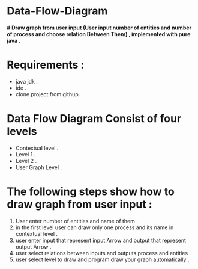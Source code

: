# Data-Flow-Diagram

**# Draw graph from user input (User input number of entities and number of process and choose relation Between Them) , implemented with pure java .**

# **Requirements :**
- java jdk .
- ide .
- clone project from githup.

# **Data Flow Diagram Consist of four levels**  
- Contextual level .
- Level 1 .
- Level 2 .
- User Graph Level .

# **The following steps show how to draw graph from user input :** 
1. User enter number of entities and name of them .
2. in the first level user can draw only one process and its name in contextual level .
3. user enter input that represent input Arrow and output that represent output Arrow .
4. user select relations between inputs and outputs process and entities .
5. user select level to draw and program draw your graph automatically .
